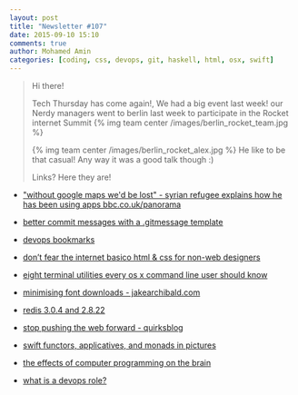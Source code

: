 ```yaml
---
layout: post
title: "Newsletter #107"
date: 2015-09-10 15:10
comments: true
author: Mohamed Amin
categories: [coding, css, devops, git, haskell, html, osx, swift]
---
```


> Hi there!
>
> Tech Thursday has come again!, We had a big event last week! our Nerdy managers went to berlin last week to participate in the Rocket internet Summit 
> {% img team center /images/berlin_rocket_team.jpg %}
>
> {% img team center /images/berlin_rocket_alex.jpg %}
> He like to be that casual! Any way it was a good talk though :)
>
> Links? Here they are!
>

* ["without google maps we'd be lost" - syrian refugee explains how he has been using apps bbc.co.uk/panorama ](https://www.facebook.com/bbcnews/videos/10153081461092217/)

* [better commit messages with a .gitmessage template](https://robots.thoughtbot.com/better-commit-messages-with-a-gitmessage-template)

* [devops bookmarks](http://www.devopsbookmarks.com/)

* [don’t fear the internet basico html & css for non-web designers](http://www.dontfeartheinternet.com/)

* [eight terminal utilities every os x command line user should know](http://www.mitchchn.me/2014/os-x-terminal)

* [minimising font downloads - jakearchibald.com](https://jakearchibald.com/2014/minimising-font-downloads/)

* [redis 3.0.4 and 2.8.22](https://groups.google.com/forum/)

* [stop pushing the web forward - quirksblog](http://www.quirksmode.org/blog/archives/2015/07/stop_pushing_th.html)

* [swift functors, applicatives, and monads in pictures](http://www.mokacoding.com/blog/functor-applicative-monads-in-pictures/)

* [the effects of computer programming on the brain](http://virtuecenter.com/blog/the_effects_of_computer_programming_on_the_brain.html)

* [what is a devops role?](http://www.itskeptic.org/content/what-devops-role)